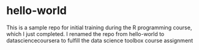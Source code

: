 hello-world
===========

This is a sample repo for initial training during the R programming course, which I just completed.  I renamed the repo from hello-world to datasciencecoursera to fulfill the data science toolbox course assignment
